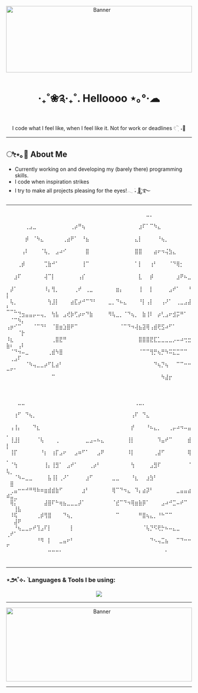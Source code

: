 <p align="center">
  <img 
    src="https://i.pinimg.com/originals/4b/a4/a3/4ba4a3201379339649ace503f62e7b8c.gif" 
    alt="Banner"
    width="100%"
    height="180"
  />
</p>


<h1 align="center">‧₊˚❀༉‧₊˚. Helloooo ⋆｡°·☁︎ </h1>
<p align="center">
  I code what I feel like, when I feel like it.  
  Not for work or deadlines 𓏲 ๋࣭ ࣪ ˖🎐
</p>

---

##  ೀ⋆｡🌷 About Me
 
- Currently working on and developing my (barely there) programming skills.
- I code when inspiration strikes
- I try to make all projects pleasing for the eyes!𓂃 ࣪˖ ִֶָ🐇་༘࿐

---
⠀⠀⠀⠀⠀⠀⠀⠀⠀⠀⠀⠀⠀⠀⠀⠀⠀⠀⠀⠀⠀⠀⠀⠀⠀⠀⠀⠀⠀⠀⠀⠀⠀⠀⠀⠀⠀⣀⡀⠀⠀⠀⠀⠀⠀⠀⠀⠀⠀⠀⠀⠀⠀⠀
⠀⠀⠀⠀⠀⢀⣠⣀⠀⠀⠀⠀⠀⠀⠀⠀⠀⢀⡴⠛⢦⠀⠀⠀⠀⠀⠀⠀⠀⠀⠀⠀⠀⠀⠀⣰⠏⠁⠉⠳⣄⠀⠀⠀⠀⠀⠀⠀⠀⠀⠀⠀⠀⠀
⠀⠀⠀⠀⠀⡾⠀⠈⠳⣄⠀⠀⠀⠀⠀⢀⣴⠟⠁⠀⠘⣦⠀⠀⠀⠀⠀⠀⠀⠀⠀⠀⠀⠀⣄⡇⠀⠀⠀⠀⠘⢦⡀⠀⠀⠀⠀⠀⠀⠀⠀⠀⠀⠀
⠀⠀⠀⠀⢠⠇⠀⠀⠀⠈⢧⡀⠀⣠⠴⠊⠀⠀⠀⠀⠀⣿⠀⠀⠀⠀⠀⠀⠀⠀⠀⠀⠀⠀⣿⣿⠀⠀⠀⣴⠖⠲⢬⣳⣄⠀⠀⠀⠀⠀⠀⠀⠀⠀
⠀⠀⠀⢀⡾⠀⠀⠀⠀⠀⢉⣷⠚⠁⠀⠀⠀⠀⠀⠀⢸⠉⠀⠀⠀⠀⠀⠀⠀⠀⠀⠀⠀⠀⠁⡇⠀⠀⢰⠃⠀⠀⠀⠈⠙⢿⡂⠀⠀⠀⠀⠀⠀⠀
⠀⠀⣰⠏⠀⠀⠀⠀⠀⠀⢼⠉⡇⠀⠀⠀⠀⠀⠀⢠⡎⠀⠀⠀⠀⠀⠀⠀⠀⠀⠀⠀⠀⠀⠀⣇⠀⠀⡾⠀⠀⠀⠀⠀⠀⣰⠟⠦⣀⠀⠀⠀⠀⠀
⠀⡼⠁⠀⠀⠀⠀⠀⠀⠀⠸⡄⢻⡀⠀⠀⠀⠀⢀⠞⠀⢀⣀⠀⠀⠀⠀⠀⠀⣶⡄⠀⠀⠀⠀⢸⠀⠀⡇⠀⠀⠀⠀⣠⠞⠁⠀⠀⠘⡇⠀⠀⠀⠀
⠀⢧⡀⠀⠀⠀⠀⠀⠀⠀⠀⢳⣸⡇⠀⠀⠀⣴⣏⡴⠚⠉⠙⠃⠀⠀⠀⣀⡀⠙⠦⣄⠀⠀⠀⠘⡇⢠⡇⠀⠀⢠⠜⠁⠀⢀⣀⣠⣼⣃⣀⡀⠀⠀
⠀⠀⠉⢙⣲⣤⣤⡤⠤⢤⡀⠀⢳⣧⠀⣠⢞⡷⢋⡴⠖⠙⣷⠀⠀⠀⠀⠻⢧⣀⡀⠈⠙⢦⡀⠀⣷⢸⠇⠀⡴⢃⣠⠖⣺⡭⠛⠁⠀⠀⠈⠉⠳⡄
⢠⡶⠊⠉⠀⠀⠀⠈⠉⠙⠃⠀⠈⣿⣶⣱⣿⠟⠉⠀⠀⠀⠀⠀⠀⠀⠀⠀⠀⠀⠈⠉⠙⠲⢼⣦⣽⢿⢠⣾⢟⣫⠴⠋⠁⠀⠀⠀⠀⠀⠀⠀⠈⡗
⠸⣆⠀⠀⠀⠀⠀⠀⠀⠀⠀⠀⢀⣿⣟⠛⠀⠀⠀⠀⠀⠀⠀⠀⠀⠀⠀⠀⠀⠀⠀⠀⠀⠀⠀⣿⣿⣿⣟⣏⣁⣀⣀⣀⡠⠤⠴⢒⣒⣷⠆⠀⢠⠇
⠀⠈⠙⠲⠤⣀⠀⠀⠀⠀⠀⢀⣾⠳⣿⠀⠀⠀⠀⠀⠀⠀⠀⠀⠀⠀⠀⠀⠀⠀⠀⠀⠀⠀⠀⠈⠉⠉⢻⡛⢦⡛⠳⠭⣍⣉⠉⠉⠀⠀⢀⣠⠏⠀
⠀⠀⠀⠀⠀⠈⠳⢤⣀⣀⡴⠋⣇⣴⠃⠀⠀⠀⠀⠀⠀⠀⠀⠀⠀⠀⠀⠀⠀⠀⠀⠀⠀⠀⠀⠀⠀⠀⠀⠙⢦⡙⢦⠀⠀⠉⠉⠒⠒⠒⠋⠁⠀⠀
⠀⠀⠀⠀⠀⠀⠀⠀⠀⠀⠀⠀⠉⠀⠀⠀⠀⠀⠀⠀⠀⠀⠀⠀⠀⠀⠀⠀⠀⠀⠀⠀⠀⠀⠀⠀⠀⠀⠀⠀⠀⠳⣼⡖⠀⠀⠀⠀⠀⠀⠀⠀⠀⠀
⠀⠀⠀⠀⠀⠀⠀⠀⠀⠀⠀⠀⠀⠀⠀⠀⠀⠀⠀⠀⠀⠀⠀⠀⠀⠀⠀⠀⠀⠀⠀⠀⠀⠀⠀⠀⠀⠀⠀⠀⠀⠀⠀⠀⠀⠀⠀⠀⠀⠀⠀⠀⠀⠀
⠀⠀⠀⣀⣀⠀⠀⠀⠀⠀⠀⠀⠀⠀⠀⠀⠀⠀⠀⠀⠀⠀⠀⠀⠀⠀⠀⠀⠀⠀⠀⠀⠀⠀⢀⣀⡀⠀⠀⠀⠀⠀⠀⠀⠀⠀⠀⠀⠀⠀⠀⠀⠀⠀
⠀⠀⢰⠋⠀⠙⢦⡀⠀⠀⠀⠀⠀⠀⠀⠀⠀⠀⠀⠀⠀⠀⠀⠀⠀⠀⠀⠀⠀⠀⠀⠀⠀⢠⠏⠀⠙⣄⠀⠀⠀⠀⠀⠀⠀⠀⠀⠀⠀⠀⠀⠀⠀⠀
⠀⢠⢸⡄⠀⠀⠀⠙⣆⠀⠀⠀⠀⠀⠀⠀⠀⠀⠀⠀⠀⠀⠀⠀⠀⠀⠀⠀⠀⠀⠀⠀⠀⡞⠀⠀⠀⠘⠦⣄⡀⠀⠀⢀⡤⠴⠲⠤⣤⡀⠀⠀⠀⠀
⠀⢸⣸⡇⠀⠀⠀⠀⠈⢧⠀⠀⠀⢀⠀⠀⠀⠀⠀⠀⠀⣀⣠⠤⠦⣄⠀⠀⠀⠀⠀⠀⢸⡇⠀⠀⠀⠀⠀⠀⠹⣤⠞⠉⠀⠀⠀⠀⣾⡇⠀⠀⠀⠀
⠀⢸⡏⠀⠀⠀⠀⠀⠀⠘⡆⠀⢰⡏⣠⠖⠀⠀⣠⠶⠋⠁⠀⠀⣠⠟⠀⠀⠀⠀⠀⠀⠸⡇⠀⠀⠀⠀⠀⢀⣼⠋⠀⠀⠀⠀⠀⠀⢿⡀⠀⠀⠀⠀
⠀⠈⢳⠀⠀⠀⠀⠀⠀⠀⢸⡄⢸⣻⠁⠀⣠⠞⠁⠀⠀⠀⢀⡴⠃⠀⠀⠀⠀⠀⠀⠀⠀⢳⠀⠀⠀⠀⣠⣻⠏⠀⠀⠀⠀⠀⠀⠀⠈⢧⡀⠀⠀⠀
⠀⠀⠈⠳⠤⣀⣀⠀⠀⠀⠀⣧⢸⡇⢀⠜⠁⠀⠀⠀⠀⣰⠋⠀⠀⠀⠀⠀⣀⣀⠀⠀⠀⠘⣆⠀⠀⣰⣳⠃⠀⠀⠀⠀⠀⠀⠀⠀⠀⠀⣿⠀⠀⠀
⠀⢀⣤⠒⠒⠚⠛⠻⠷⠶⣶⣾⣾⣷⠋⠀⠀⠀⠀⠀⣰⠃⠀⠀⠀⠀⠀⠀⢿⠉⠙⠲⣄⠀⠹⡄⣴⡽⠃⠀⠀⠀⠀⠀⠀⣀⣤⣤⣴⠾⣥⣀⠀⠀
⠀⢿⡅⠀⠀⠀⠀⠀⠀⠀⣼⣿⠏⠓⢶⣦⣀⣀⣀⡼⠁⠀⠀⠀⠀⠀⠀⠀⠈⣞⠉⠙⠲⢿⣶⣷⡿⠁⠀⠀⠀⣠⠴⠚⣉⠤⠞⠉⠀⠀⠀⢸⣧⠀
⠀⠸⢯⠀⠀⠀⠀⠀⢀⡾⢻⣿⠀⠀⠀⠙⢦⡀⠀⠀⠀⠀⠀⠀⠀⠀⠀⠀⠀⠉⠀⠀⠀⠀⠀⠛⣿⢦⣄⡀⠘⠓⠉⠉⠀⠀⠀⠀⠀⠀⠀⣼⠟⠀
⠀⠀⠘⢦⣀⣀⡤⠞⢹⣠⠏⡇⠀⠀⠀⠀⠀⡇⠀⠀⠀⠀⠀⠀⠀⠀⠀⠀⠀⠀⠀⠀⠀⠀⠀⠀⠈⢧⡙⠫⢟⡓⠦⠤⣄⣀⠀⠀⠀⢀⠞⠁⠀⠀
⠀⠀⠀⠀⠀⠀⠀⠀⠘⠻⠀⡇⠀⠀⣀⣤⠖⠃⠀⠀⠀⠀⠀⠀⠀⠀⠀⠀⠀⠀⠀⠀⠀⠀⠀⠀⠀⠀⠙⠢⢤⣉⣦⠀⠀⠉⠙⠒⠒⠋⠀⠀⠀⠀
⠀⠀⠀⠀⠀⠀⠀⠀⠀⠀⠀⠉⠉⠉⠁⠀⠀⠀⠀⠀⠀⠀⠀⠀⠀⠀⠀⠀⠀⠀⠀⠀⠀⠀⠀⠀⠀⠀⠀⠀⠀⠀⠁⠀⠀⠀⠀⠀⠀⠀⠀⠀⠀⠀


---

### ⋆౨ৎ˚⟡˖ ࣪ Languages & Tools I be using:

<p align="center">
  <img src="https://skillicons.dev/icons?i=html,css,js,vscode,flutter,firebase,github,&theme=light" />
</p>

---

<p align="center">
  <img 
    src="https://i.pinimg.com/originals/70/82/63/70826360a72047abc1ff324e7df77b65.gif" 
    alt="Banner"
    width="100%"
    height="200"
  />
</p>

---




